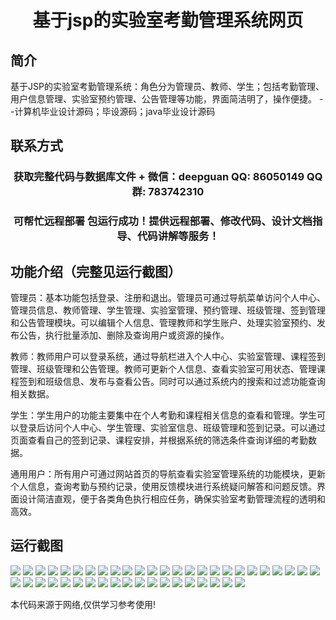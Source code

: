 <p><h1 align="center">基于jsp的实验室考勤管理系统网页</h1></p>

## 简介
基于JSP的实验室考勤管理系统：角色分为管理员、教师、学生；包括考勤管理、用户信息管理、实验室预约管理、公告管理等功能，界面简洁明了，操作便捷。    --计算机毕业设计源码；毕设源码；java毕业设计源码


## 联系方式
<p><h3 align="center">获取完整代码与数据库文件 + 微信：deepguan QQ: 86050149 QQ群: 783742310</h3></p>
<p><h3 align="center">可帮忙远程部署 包运行成功！提供远程部署、修改代码、设计文档指导、代码讲解等服务！</h3></p>

## 功能介绍（完整见运行截图）
管理员：基本功能包括登录、注册和退出。管理员可通过导航菜单访问个人中心、管理员信息、教师管理、学生管理、实验室管理、预约管理、班级管理、签到管理和公告管理模块。可以编辑个人信息、管理教师和学生账户、处理实验室预约、发布公告，执行批量添加、删除及查询用户或资源的操作。

教师：教师用户可以登录系统，通过导航栏进入个人中心、实验室管理、课程签到管理、班级管理和公告管理。教师可更新个人信息、查看实验室可用状态、管理课程签到和班级信息、发布与查看公告。同时可以通过系统内的搜索和过滤功能查询相关数据。

学生：学生用户的功能主要集中在个人考勤和课程相关信息的查看和管理。学生可以登录后访问个人中心、学生管理、实验室信息、班级管理和签到记录。可以通过页面查看自己的签到记录、课程安排，并根据系统的筛选条件查询详细的考勤数据。

通用用户：所有用户可通过网站首页的导航查看实验室管理系统的功能模块，更新个人信息，查询考勤与预约记录，使用反馈模块进行系统疑问解答和问题反馈。界面设计简洁直观，便于各类角色执行相应任务，确保实验室考勤管理流程的透明和高效。


## 运行截图
![](img/001.jpg)
![](img/002.jpg)
![](img/003.jpg)
![](img/004.jpg)
![](img/005.jpg)
![](img/006.jpg)
![](img/007.jpg)
![](img/008.jpg)
![](img/009.jpg)
![](img/010.jpg)
![](img/011.jpg)
![](img/012.jpg)
![](img/013.jpg)
![](img/014.jpg)
![](img/015.jpg)
![](img/016.jpg)
![](img/017.jpg)
![](img/018.jpg)
![](img/019.jpg)
![](img/020.jpg)
![](img/021.jpg)
![](img/022.jpg)
![](img/023.jpg)
![](img/024.jpg)
![](img/025.jpg)
![](img/026.jpg)
![](img/027.jpg)
![](img/028.jpg)
![](img/029.jpg)
![](img/030.jpg)
![](img/031.jpg)
![](img/032.jpg)
![](img/033.jpg)
![](img/034.jpg)
![](img/035.jpg)
![](img/036.jpg)
![](img/037.jpg)
![](img/038.jpg)
![](img/039.jpg)
![](img/040.jpg)
![](img/041.jpg)
![](img/042.jpg)
![](img/043.jpg)
![](img/044.jpg)

<p>本代码来源于网络,仅供学习参考使用!</p>
